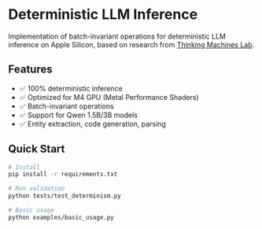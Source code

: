 # Deterministic LLM Inference

Implementation of batch-invariant operations for deterministic LLM inference on Apple Silicon, based on research from [Thinking Machines Lab](https://thinkingmachines.ai/blog/defeating-nondeterminism-in-llm-inference/).

## Features

- ✅ 100% deterministic inference
- ✅ Optimized for M4 GPU (Metal Performance Shaders)
- ✅ Batch-invariant operations
- ✅ Support for Qwen 1.5B/3B models
- ✅ Entity extraction, code generation, parsing

## Quick Start

```bash
# Install
pip install -r requirements.txt

# Run validation
python tests/test_determinism.py

# Basic usage
python examples/basic_usage.py

```
